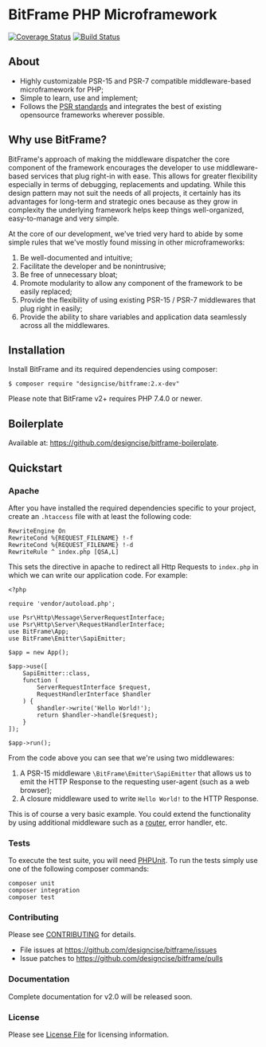 # BitFrame PHP Microframework

[![Coverage Status](https://coveralls.io/repos/github/designcise/bitframe/badge.svg?branch=2.x)](https://coveralls.io/github/designcise/bitframe?branch=2.x)
[![Build Status](https://travis-ci.org/designcise/bitframe.svg?branch=2.x)](https://travis-ci.org/designcise/bitframe)

## About

* Highly customizable PSR-15 and PSR-7 compatible middleware-based microframework for PHP;
* Simple to learn, use and implement;
* Follows the [PSR standards](http://www.php-fig.org/) and integrates the best of existing opensource frameworks wherever possible.

## Why use BitFrame?

BitFrame's approach of making the middleware dispatcher the core component of the framework encourages the developer to use middleware-based services that plug right-in with ease. This allows for greater flexibility especially in terms of debugging, replacements and updating. While this design pattern may not suit the needs of all projects, it certainly has its advantages for long-term and strategic ones because as they grow in complexity the underlying framework helps keep things well-organized, easy-to-manage and very simple.

At the core of our development, we've tried very hard to abide by some simple rules that we've mostly found missing in other microframeworks:

1. Be well-documented and intuitive;
1. Facilitate the developer and be nonintrusive;
1. Be free of unnecessary bloat;
1. Promote modularity to allow any component of the framework to be easily replaced;
1. Provide the flexibility of using existing PSR-15 / PSR-7 middlewares that plug right in easily;
1. Provide the ability to share variables and application data seamlessly across all the middlewares.

## Installation

Install BitFrame and its required dependencies using composer:

```
$ composer require "designcise/bitframe:2.x-dev"
```

Please note that BitFrame v2+ requires PHP 7.4.0 or newer.

## Boilerplate

Available at: https://github.com/designcise/bitframe-boilerplate.

## Quickstart

### Apache

After you have installed the required dependencies specific to your project, create an `.htaccess` file with at least the following code:

```
RewriteEngine On
RewriteCond %{REQUEST_FILENAME} !-f
RewriteCond %{REQUEST_FILENAME} !-d
RewriteRule ^ index.php [QSA,L]
```

This sets the directive in apache to redirect all Http Requests to `index.php` in which we can write our application code. For example:

```
<?php

require 'vendor/autoload.php';

use Psr\Http\Message\ServerRequestInterface;
use Psr\Http\Server\RequestHandlerInterface;
use BitFrame\App;
use BitFrame\Emitter\SapiEmitter;

$app = new App();

$app->use([
    SapiEmitter::class,
    function (
        ServerRequestInterface $request,
        RequestHandlerInterface $handler
    ) {
        $handler->write('Hello World!');
        return $handler->handle($request);
    }
]);

$app->run();
```

From the code above you can see that we're using two middlewares: 

1. A PSR-15 middleware `\BitFrame\Emitter\SapiEmitter` that allows us to emit the HTTP Response to the requesting user-agent (such as a web browser);
1. A closure middleware used to write `Hello World!` to the HTTP Response.

This is of course a very basic example. You could extend the functionality by using additional middleware such as a [router](https://github.com/designcise/bitframe-fastroute/tree/2.x), error handler, etc.

### Tests

To execute the test suite, you will need [PHPUnit](https://phpunit.de/). To run the tests simply use one of the following composer commands:

```
composer unit
composer integration
composer test
```

### Contributing

Please see [CONTRIBUTING](CONTRIBUTING.md) for details.

* File issues at https://github.com/designcise/bitframe/issues
* Issue patches to https://github.com/designcise/bitframe/pulls

### Documentation

Complete documentation for v2.0 will be released soon.

### License

Please see [License File](LICENSE.md) for licensing information.
